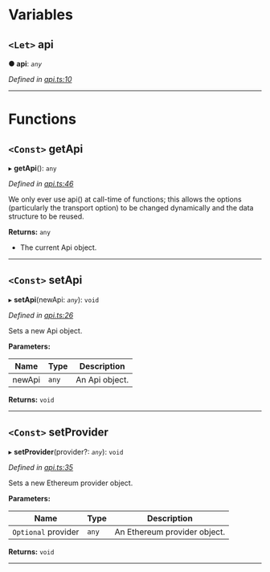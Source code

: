 

# Variables

<a id="api"></a>

## `<Let>` api

**● api**: *`any`*

*Defined in [api.ts:10](https://github.com/paritytech/js-libs/blob/ad78d68/packages/light.js/src/api.ts#L10)*

___

# Functions

<a id="getapi"></a>

## `<Const>` getApi

▸ **getApi**(): `any`

*Defined in [api.ts:46](https://github.com/paritytech/js-libs/blob/ad78d68/packages/light.js/src/api.ts#L46)*

We only ever use api() at call-time of functions; this allows the options (particularly the transport option) to be changed dynamically and the data structure to be reused.

**Returns:** `any`
- The current Api object.

___
<a id="setapi"></a>

## `<Const>` setApi

▸ **setApi**(newApi: *`any`*): `void`

*Defined in [api.ts:26](https://github.com/paritytech/js-libs/blob/ad78d68/packages/light.js/src/api.ts#L26)*

Sets a new Api object.

**Parameters:**

| Name | Type | Description |
| ------ | ------ | ------ |
| newApi | `any` |  An Api object. |

**Returns:** `void`

___
<a id="setprovider"></a>

## `<Const>` setProvider

▸ **setProvider**(provider?: *`any`*): `void`

*Defined in [api.ts:35](https://github.com/paritytech/js-libs/blob/ad78d68/packages/light.js/src/api.ts#L35)*

Sets a new Ethereum provider object.

**Parameters:**

| Name | Type | Description |
| ------ | ------ | ------ |
| `Optional` provider | `any` |  An Ethereum provider object. |

**Returns:** `void`

___

